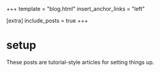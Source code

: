 +++
template = "blog.html"
insert_anchor_links = "left"

[extra]
include_posts = true
+++

# setup

These posts are tutorial-style articles for setting things up.

